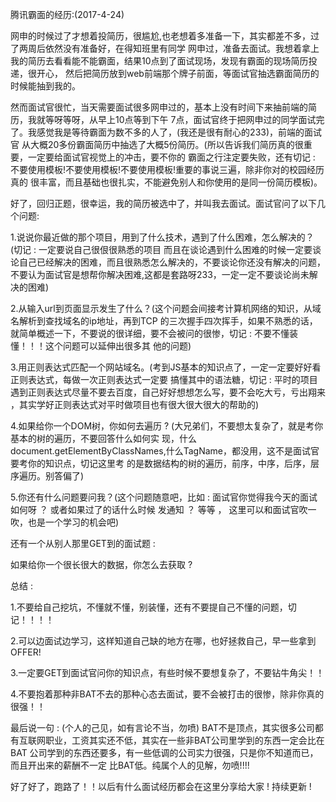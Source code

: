 腾讯霸面的经历:(2017-4-24)

   网申的时候过了才想着投简历，很尴尬,也老想着多准备一下，其实都差不多，过了两周后依然没有准备好，在得知班里有同学
网申过，准备去面试。我想着拿上我的简历去看看能不能霸面，结果10点到了面试现场，发现有霸面的现场简历投递，很开心，
然后把简历放到web前端那个牌子前面，等面试官抽选霸面简历的时候能抽到我的。

   然而面试官很忙，当天需要面试很多网申过的，基本上没有时间下来抽前端的简历，我就等呀等呀，从早上10点等到下午
7点，面试官终于把网申过的同学面试完了。我感觉我是等待霸面为数不多的人了，(我还是很有耐心的233)，前端的面试官
从大概20多份霸面简历中抽选了大概5份简历。(所以告诉我们简历真的很重要，一定要给面试官视觉上的冲击，要不你的
霸面之行注定要失败，还有切记 : 不要使用模板!不要使用模板!不要使用模板!重要的事说三遍，除非你对的校园经历真的
很丰富，而且基础也很扎实，不能避免别人和你使用的是同一份简历模板)。

   好了，回归正题，很幸运，我的简历被选中了，并叫我去面试。面试官问了以下几个问题:
   
   1.说说你最近做的那个项目，用到了什么技术，遇到了什么困难，怎么解决的？(切记 : 一定要说自己很佷很熟悉的项目
   而且在谈论遇到什么困难的时候一定要谈论自己已经解决的困难，而且很熟悉怎么解决的，不要谈论你还没有解决的问题，
   不要认为面试官是想帮你解决困难,这都是套路呀233，一定一定不要谈论尚未解决的困难)
   
   2.从输入url到页面显示发生了什么？(这个问题会间接考计算机网络的知识，从域名解析到查找域名的ip地址，再到TCP
   的三次握手四次挥手，如果不熟悉的话，就简单概述一下，不要说的很详细，要不会被问的很惨，切记 : 不要不懂装懂！！！这个问题可以延伸出很多其
   他的问题)
   
   3.用正则表达式匹配一个网站域名。(考到JS基本的知识点了，一定一定要好好看正则表达式，每做一次正则表达式一定要
   搞懂其中的语法糖，切记 : 平时的项目遇到正则表达式尽量不要去百度，自己好好想想怎么写，要不会吃大亏，亏出翔来
   ，其实学好正则表达式对平时做项目也有很大很大很大的帮助的)
   
   4.如果给你一个DOM树，你如何去遍历 ? (大兄弟们，不要想太复杂了，就是考你基本的树的遍历，不要回答什么如何实
   现，什么document.getElementByClassNames,什么TagName，都没用，这不是面试官要考你的知识点，切记这里考
   的是数据结构的树的遍历，前序，中序，后序，层序遍历。别答偏了)
   
   5.你还有什么问题要问我？(这个问题随意吧，比如 : 面试官你觉得我今天的面试如何呀 ？ 或者如果过了的话什么时候
   发通知 ？ 等等 ， 这里可以和面试官吹一吹，也是一个学习的机会吧)
   
   还有一个从别人那里GET到的面试题 : 
   
   如果给你一个很长很大的数据，你怎么去获取 ? 
   
   
总结 : 

1.不要给自己挖坑，不懂就不懂，别装懂，还有不要提自己不懂的问题，切记！！！！

2.可以边面试边学习，这样知道自己缺的地方在哪，也好拯救自己，早一些拿到OFFER!

3.一定要GET到面试官问你的知识点，有些时候不要想复杂了，不要钻牛角尖！！

4.不要抱着那种非BAT不去的那种心态去面试，要不会被打击的很惨，除非你真的很强！！

最后说一句 : (个人的己见，如有言论不当，勿喷)
    BAT不是顶点，其实很多公司都有互联网职业，工资其实还不低，其实在一些非BAT公司里学到的东西一定会比在BAT
    公司学到的东西还要多，有一些低调的公司实力很强，只是你不知道而已，而且开出来的薪酬不一定
    比BAT低。纯属个人的见解，勿喷!!!!
        
好了好了，跑路了！！以后有什么面试经历都会在这里分享给大家 ! 持续更新 !